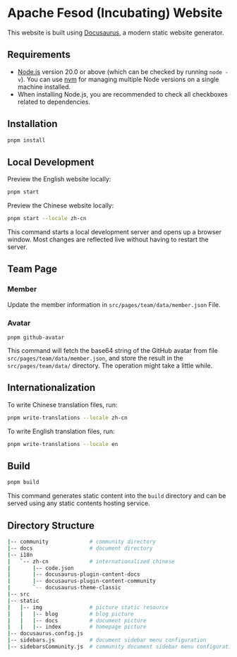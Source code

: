 # Apache Fesod (Incubating) Website

This website is built using [Docusaurus](https://docusaurus.io/), a modern static website generator.

## Requirements

- [Node.js](https://nodejs.org/en/download/) version 20.0 or above (which can be checked by running `node -v`). You can
  use [nvm](https://github.com/nvm-sh/nvm) for managing multiple Node versions on a single machine installed.
- When installing Node.js, you are recommended to check all checkboxes related to dependencies.

## Installation

```bash
pnpm install
```

## Local Development

Preview the English website locally:

```bash
pnpm start
```

Preview the Chinese website locally:

```bash
pnpm start --locale zh-cn
```

This command starts a local development server and opens up a browser window. Most changes are reflected live without
having to restart the server.

## Team Page

### Member

Update the member information in `src/pages/team/data/member.json` File.

### Avatar

```console
pnpm github-avatar
```

This command will fetch the base64 string of the GitHub avatar from file
`src/pages/team/data/member.json`, and store the result in the `src/pages/team/data/` directory. The operation might
take a little while.

## Internationalization

To write Chinese translation files, run:

```bash
pnpm write-translations --locale zh-cn
```

To write English translation files, run:

```bash
pnpm write-translations --locale en
```

## Build

```bash
pnpm build
```

This command generates static content into the `build` directory and can be served using any static contents hosting
service.

## Directory Structure

```bash
|-- community             # community directory
|-- docs                  # document directory
|-- i18n
|   `-- zh-cn             # internationalized chinese
|       |-- code.json
|       |-- docusaurus-plugin-content-docs
|       |-- docusaurus-plugin-content-community
|       `-- docusaurus-theme-classic
|-- src
|-- static
|   |-- img               # picture static resource
|   |   |-- blog          # blog picture
|   |   |-- docs          # document picture
|   |   |-- index         # homepage picture
|-- docusaurus.config.js
|-- sidebars.js           # document sidebar menu configuration
|-- sidebarsCommunity.js  # community document sidebar menu configuration
```
